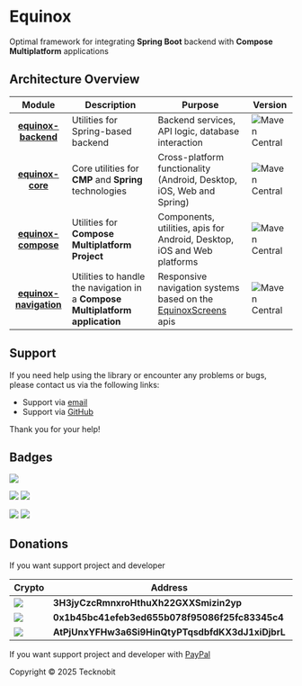 # Equinox

Optimal framework for integrating **Spring Boot** backend with **Compose Multiplatform** applications

## Architecture Overview

|                         Module                         | Description                                                                   | Purpose                                                                                                 | Version                                                                                                                   |
|:------------------------------------------------------:|-------------------------------------------------------------------------------|---------------------------------------------------------------------------------------------------------|---------------------------------------------------------------------------------------------------------------------------|
|    **[equinox-backend](equinox-backend/README.md)**    | Utilities for Spring-based backend                                            | Backend services, API logic, database interaction                                                       | ![Maven Central](https://img.shields.io/maven-central/v/io.github.n7ghtm4r3/equinox-backend.svg?label=Maven%20Central)    |
|       **[equinox-core](equinox-core/README.md)**       | Core utilities for **CMP** and **Spring** technologies                        | Cross-platform functionality (Android, Desktop, iOS, Web and Spring)                                    | ![Maven Central](https://img.shields.io/maven-central/v/io.github.n7ghtm4r3/equinox-core.svg?label=Maven%20Central)       |
|    **[equinox-compose](equinox-compose/README.md)**    | Utilities for **Compose Multiplatform Project**                               | Components, utilities, apis for Android, Desktop, iOS and Web platforms                                 | ![Maven Central](https://img.shields.io/maven-central/v/io.github.n7ghtm4r3/equinox-compose.svg?label=Maven%20Central)    |
| **[equinox-navigation](equinox-navigation/README.md)** | Utilities to handle the navigation in a **Compose Multiplatform application** | Responsive navigation systems based on the [EquinoxScreens](documd/compose/apis/EquinoxScreens.md) apis | ![Maven Central](https://img.shields.io/maven-central/v/io.github.n7ghtm4r3/equinox-navigation.svg?label=Maven%20Central) |


## Support

If you need help using the library or encounter any problems or bugs, please contact us via the following links:

- Support via <a href="mailto:infotecknobitcompany@gmail.com">email</a>
- Support via <a href="https://github.com/N7ghtm4r3/Equinox/issues/new">GitHub</a>

Thank you for your help!

## Badges

[![](https://img.shields.io/badge/Google_Play-414141?style=for-the-badge&logo=google-play&logoColor=white)](https://play.google.com/store/apps/developer?id=Tecknobit)

[![](https://img.shields.io/badge/Spring_Boot-F2F4F9?style=for-the-badge&logo=spring-boot)](https://spring.io/projects/spring-boot)
[![](https://img.shields.io/badge/Jetpack%20Compose-4285F4.svg?style=for-the-badge&logo=Jetpack-Compose&logoColor=white)](https://www.jetbrains.com/lp/compose-multiplatform/)

[![](https://img.shields.io/badge/Java-ED8B00?style=for-the-badge&logo=java&logoColor=white)](https://www.oracle.com/java/)
[![](https://img.shields.io/badge/Kotlin-B125EA?style=for-the-badge&logo=kotlin&logoColor=white)](https://kotlinlang.org/)

## Donations

If you want support project and developer

| Crypto                                                                                              | Address                                          | Network  |
|-----------------------------------------------------------------------------------------------------|--------------------------------------------------|----------|
| ![](https://img.shields.io/badge/Bitcoin-000000?style=for-the-badge&logo=bitcoin&logoColor=white)   | **3H3jyCzcRmnxroHthuXh22GXXSmizin2yp**           | Bitcoin  |
| ![](https://img.shields.io/badge/Ethereum-3C3C3D?style=for-the-badge&logo=Ethereum&logoColor=white) | **0x1b45bc41efeb3ed655b078f95086f25fc83345c4**   | Ethereum |
| ![](https://img.shields.io/badge/Solana-000?style=for-the-badge&logo=Solana&logoColor=9945FF)       | **AtPjUnxYFHw3a6Si9HinQtyPTqsdbfdKX3dJ1xiDjbrL** | Solana   |

If you want support project and developer
with <a href="https://www.paypal.com/donate/?hosted_button_id=5QMN5UQH7LDT4">PayPal</a>

Copyright © 2025 Tecknobit
